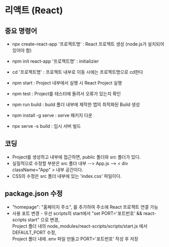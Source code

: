 # 리액트 (React)
## 중요 명령어
- npx create-react-app '프로젝트명' : React 프로젝트 생성 (node.js가 설치되어있어야 함)
- npm init react-app '프로젝트명' : initializier
- cd '프로젝트명' : 프로젝트 내부로 이동 시에는 프로젝트명으로 cd한다
- npm start : Project 내부에서 실행 시 React Project 실행
- npm test : Project를 테스터에 돌려서 오류가 있는지 확인
- npm run build : build 폴더 내부에 제작한 앱의 최적화된 Build 생성

- npm install -g serve : serve 패키지 다운
- npx serve -s build : 임시 서버 빌드

## 코딩
- Project를 생성하고 내부에 접근하면, public 폴더와 src 폴더가 있다.  
- 실질적으로 수정할 부분은 src 폴더 내부 --> App.js --> < div className="App" > 내부 공간이다.
- CSS의 수정은 src 폴더 내부에 있는 'index.css' 파일이다.

## package.json 수정
- "homepage": "홈페이지 주소", 를 추가하여 주소에 React 프로젝트 연결 가능
- 사용 포트 변경 - 우선 scripts의 start에서 "set PORT='포트번호' && react-scripts start" 으로 변경,  
Project 폴더 내의 node_modules/react-scripts/scripts/start.js 에서 DEFAULT_PORT 수정,  
Project 폴더 내에 .env 파일 만들고 PORT='포트번호' 작성 후 저장